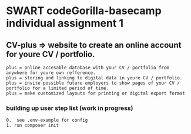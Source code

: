 
# SWART codeGorilla-basecamp individual assignment 1
## CV-plus => website to create an online account for youre CV / portfolio.

    plus = online accesable database with your CV / portfolio from anywhere for youre own refference.
    plus = storing and linking to digital data in youre CV / portfolio.
    plus = invite possible future employers to show pages of your CV / portfolio for a limited period of time.
    plus = make customized layouts for printing or digital export format


### building up user step list (work in progress)

    0.  see .env-example for config
    1. run composer init

  




 

